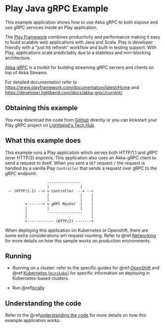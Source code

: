 # Play Java gRPC Example

This example application shows how to use Akka gRPC to both expose and use gRPC services inside an Play application.

The [Play Framework](https://www.playframework.com/) combines productivity and performance making it easy to build 
scalable web applications with Java and Scala. Play is developer friendly with a "just hit refresh" workflow and 
built-in testing support. With Play, applications scale predictably due to a stateless and non-blocking architecture.

[Akka gRPC](https://developer.lightbend.com/docs/akka-grpc/current/overview.html) is a toolkit for building streaming 
gRPC servers and clients on top of Akka Streams.

For detailed documentation refer to https://www.playframework.com/documentation/latest/Home and https://developer.lightbend.com/docs/akka-grpc/current/.

## Obtaining this example

You may download the code from [GitHub](https://github.com/playframework/play-java-grpc-example) directly or you can
kickstart your Play gRPC project on [Lightbend's Tech Hub](https://developer.lightbend.com/start/?group=play&project=play-java-grpc-example).

## What this example does

This example runs a Play application which serves both HTTP/1.1 and gRPC (over HTTP/2) enpoints. This application also
uses an Akka-gRPC client to send a request to itself. When you sent a `GET` request `/` the request is handled by a 
vanilla Play `Controller` that sends a request over gRPC to the gRPC endpoint:


```
                   ---------------
                   |              | 
 -- (HTTP/1.1) --> > Controller  --> --+
                   |              |    |
                   |              |    |
         +-------> > gRPC Router  |    |
         |         |              |    |
         |         ----------------    |
         |                             |
         +------------ (HTTP/2) -------+

```

When deploying this application on Kubernetes or Openshift, there are some extra considerations wrt request rounting.
Refer to @ref:[Networking](networking.md) for more details on how this sample works on production environments.

## Running

* Running on a cluster: refer to the specific guides for @ref:[OpenShift](openshift.md) and @ref:[Kubernetes (`minikube`)](kubernetes.md)
for specific information on deploying in Kubernetes-based clusters.

* Run @ref[locally](locally.md)


## Understanding the code

Refer to the @ref[understanding the code](code-details.md) for more details on how this example application works. 
